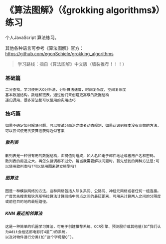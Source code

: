 # 《算法图解》（《grokking algorithms》）练习

个人JavaScript 算法练习。

其他各种语言可参考《算法图解》官方：https://github.com/egonSchiele/grokking_algorithms

> 学习路线：摘自《算法图解》中文版（墙裂推荐！！！）

### 基础篇

    二分查找，学习使用大O分析法，分析算法速度，时间复杂度，空间复杂度
    基本数据结构，数组和链表。通过他们来创建更高级的数据结构
    递归调用，很多算法都可以使用的实用技巧

### 技巧篇

    如果不确定如何解决问题，可以尝试分而治之或者动态规划，如果认识到根本没有高效的方法，可以尝试使用贪婪算法获得近似答案

##### 散列表

    散列表是一种很有用的数据结构，由键值对组成，如人名和电子邮件地址或者用户名和密码。
    散列表的用途之大，再怎么强调都不过分。每当我需要解决问题时，首先想到的两种方法是:可以使用散列表吗?可以使用图来建立模型吗?

##### 图算法

    图是一种模拟网络的方法，这种网络包括人际关系网、公路网、神经元网络或者任何一组连接。
    广度优先搜索和狄克斯特拉算法计算网络中两点之间的最短距离，可用来计算两人之间的分隔度或前往目的地的最短路径。

##### KNN 最近相邻算法

    这是一种简单的机器学习算法，可用于创建推荐系统、OCR引擎、预测股价或其他值(如“我们认为Adit会给这部电影打4星”)的系统，
    以及对物件进行分类(如“这个字母是Q”)。